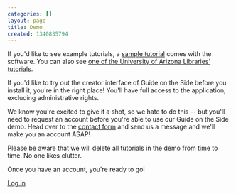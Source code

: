 ```yaml
---
categories: []
layout: page
title: Demo
created: 1340835794
---
```

<p>If you&#39;d like to see example tutorials, a <a href="http://code.library.arizona.edu/gots/sample/tutorial/wikipedia-demo">sample tutorial</a> comes with the software. You can also see <a href="http://www.library.arizona.edu/applications/quickHelp/tutorial/searching-jstor">one of the University of Arizona Libraries&#39; tutorials</a>.&nbsp;</p><p>If you&#39;d like to try out the creator interface of Guide on the Side before you install it, you&#39;re in the right place! You&#39;ll have full access to the application, excluding administrative rights.</p><p>We know you&#39;re excited to give it a shot, so we hate to do this -- but you&#39;ll need to request an account before you&#39;re able to use our Guide on the Side demo. Head over to the <a href="/gots/contact">contact form</a>&nbsp;and send us a message and we&#39;ll make you an account ASAP!</p><p>Please be aware that we will delete all tutorials in the demo from time to time. No one likes clutter.</p><p>Once you have an account, you&#39;re ready to go!</p><p><a class="action-button" href="/gots/demo/login">Log in</a></p>
